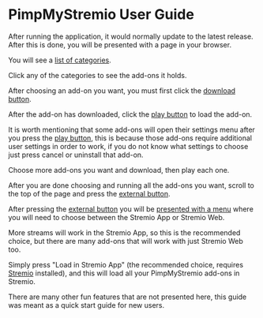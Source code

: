 # PimpMyStremio User Guide

After running the application, it would normally update to the latest release. After this is done, you will be presented with a page in your browser.

You will see a [list of categories](https://pms-images.now.sh/category-list.png).

Click any of the categories to see the add-ons it holds.

After choosing an add-on you want, you must first click the [download button](https://pms-images.now.sh/download-button.png).

After the add-on has downloaded, click the [play button](https://pms-images.now.sh/play-button.png) to load the add-on.

It is worth mentioning that some add-ons will open their settings menu after you press the [play button](https://pms-images.now.sh/play-button.png), this is because those add-ons require additional user settings in order to work, if you do not know what settings to choose just press cancel or uninstall that add-on.

Choose more add-ons you want and download, then play each one.

After you are done choosing and running all the add-ons you want, scroll to the top of the page and press the [external button](https://pms-images.now.sh/external-button.png).

After pressing the [external button](https://pms-images.now.sh/external-button.png) you will be [presented with a menu](https://pms-images.now.sh/choose-stremio.png) where you will need to choose between the Stremio App or Stremio Web.

More streams will work in the Stremio App, so this is the recommended choice, but there are many add-ons that will work with just Stremio Web too.

Simply press "Load in Stremio App" (the recommended choice, requires [Stremio](https://www.stremio.com/) installed), and this will load all your PimpMyStremio add-ons in Stremio.

There are many other fun features that are not presented here, this guide was meant as a quick start guide for new users.
